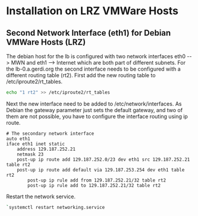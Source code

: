 # Installation on LRZ VMWare Hosts

## Second Network Interface (eth1) for Debian VMWare Hosts (LRZ)
The debian host for the lb is configured with two network interfaces eth0 --> MWN and 
eth1 --> Internet which are both part of different subnets. For the lb-0.a.gerdi.org 
the second interface needs to be configured with a different routing table (rt2). First 
add the new routing table to /etc/iproute2/rt_tables.

```bash
echo "1 rt2" >> /etc/iproute2/rt_tables
```

Next the new interface need to be added to /etc/network/interfaces. As Debian the gateway
parameter just sets the default gateway, and two of them are not possible,  you have to 
configure the interface routing using ip route.

```
# The secondary network interface
auto eth1
iface eth1 inet static
	address 129.187.252.21
	netmask 23
	post-up ip route add 129.187.252.0/23 dev eth1 src 129.187.252.21 table rt2
   	post-up ip route add default via 129.187.253.254 dev eth1 table rt2
    	post-up ip rule add from 129.187.252.21/32 table rt2
    	post-up ip rule add to 129.187.252.21/32 table rt2
```
Restart the network service.

```bash
`systemctl restart networking.service
```
